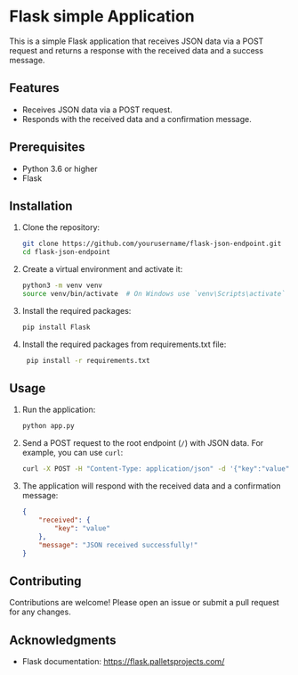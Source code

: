 # Flask  simple Application

This is a simple Flask application that receives JSON data via a POST request and returns a response with the received data and a success message.

## Features

- Receives JSON data via a POST request.
- Responds with the received data and a confirmation message.

## Prerequisites

- Python 3.6 or higher
- Flask

## Installation

1. Clone the repository:

    ```sh
    git clone https://github.com/yourusername/flask-json-endpoint.git
    cd flask-json-endpoint
    ```

2. Create a virtual environment and activate it:

    ```sh
    python3 -m venv venv
    source venv/bin/activate  # On Windows use `venv\Scripts\activate`
    ```

3. Install the required packages:

    ```sh
    pip install Flask
    ```
4. Install the required packages from requirements.txt file:
   ```sh
    pip install -r requirements.txt
    ```
## Usage

1. Run the application:

    ```sh
    python app.py
    ```

2. Send a POST request to the root endpoint (`/`) with JSON data. For example, you can use `curl`:

    ```sh
    curl -X POST -H "Content-Type: application/json" -d '{"key":"value"}' http://127.0.0.1:5000/
    ```

3. The application will respond with the received data and a confirmation message:

    ```json
    {
        "received": {
            "key": "value"
        },
        "message": "JSON received successfully!"
    }
    ```



## Contributing

Contributions are welcome! Please open an issue or submit a pull request for any changes.

## Acknowledgments

- Flask documentation: https://flask.palletsprojects.com/
